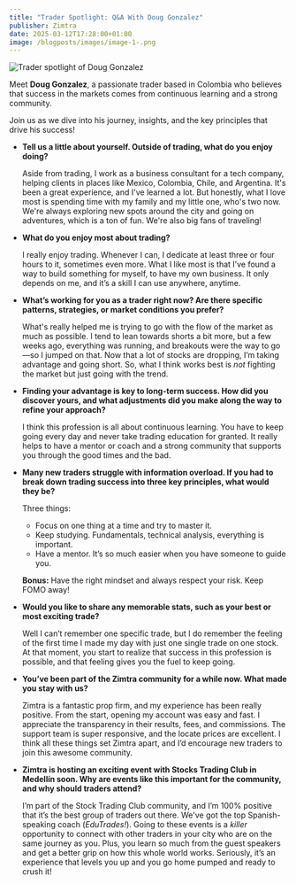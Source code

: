 ```yaml
---
title: "Trader Spotlight: Q&A With Doug Gonzalez"
publisher: Zimtra
date: 2025-03-12T17:28:00+01:00
image: /blogposts/images/image-1-.png
---
```

![Trader spotlight of Doug Gonzalez](/blogposts/images/image-1-.png "Trader Spotlight: Q&A with Doug Gonzalez")

Meet **Doug Gonzalez**, a passionate trader based in Colombia who believes that success in the markets comes from continuous learning and a strong community.

Join us as we dive into his journey, insights, and the key principles that drive his success!

* **Tell us a little about yourself. Outside of trading, what do you enjoy doing?**

  Aside from trading, I work as a business consultant for a tech company, helping clients in places like Mexico, Colombia, Chile, and Argentina. It's been a great experience, and I've learned a lot. But honestly, what I love most is spending time with my family and my little one, who's two now. We're always exploring new spots around the city and going on adventures, which is a ton of fun. We're also big fans of traveling!
* **What do you enjoy most about trading?**

  I really enjoy trading. Whenever I can, I dedicate at least three or four hours to it, sometimes even more. What I like most is that I’ve found a way to build something for myself, to have my own business. It only depends on me, and it’s a skill I can use anywhere, anytime.
* **What’s working for you as a trader right now? Are there specific patterns, strategies, or market conditions you prefer?** 

  What's really helped me is trying to go with the flow of the market as much as possible. I tend to lean towards shorts a bit more, but a few weeks ago, everything was running, and breakouts were the way to go—so I jumped on that. Now that a lot of stocks are dropping, I’m taking advantage and going short. So, what I think works best is *not* fighting the market but just going with the trend.
* **Finding your advantage is key to long-term success. How did you discover yours, and what adjustments did you make along the way to refine your approach?**

  I think this profession is all about continuous learning. You have to keep going every day and never take trading education for granted. It really helps to have a mentor or coach and a strong community that supports you through the good times and the bad.
* **Many new traders struggle with information overload. If you had to break down trading success into three key principles, what would they be?**

  Three things:

  * Focus on one thing at a time and try to master it.
  * Keep studying. Fundamentals, technical analysis, everything is important.
  * Have a mentor. It’s so much easier when you have someone to guide you.

  **Bonus:** Have the right mindset and always respect your risk. Keep FOMO away!
* **Would you like to share any memorable stats, such as your best or most exciting trade?**

  Well I can’t remember one specific trade, but I do remember the feeling of the first time I made my day with just one single trade on one stock. At that moment, you start to realize that success in this profession is possible, and that feeling gives you the fuel to keep going.
* **You’ve been part of the Zimtra community for a while now. What made you stay with us?**

  Zimtra is a fantastic prop firm, and my experience has been really positive. From the start, opening my account was easy and fast. I appreciate the transparency in their results, fees, and commissions. The support team is super responsive, and the locate prices are excellent. I think all these things set Zimtra apart, and I’d encourage new traders to join this awesome community.
* **Zimtra is hosting an exciting event with Stocks Trading Club in Medellín soon. Why are events like this important for the community, and why should traders attend?**

   I’m part of the Stock Trading Club community, and I’m 100% positive that it’s the best group of traders out there. We've got the top Spanish-speaking coach (*EduTrades!*). Going to these events is a *killer* opportunity to connect with other traders in your city who are on the same journey as you. Plus, you learn so much from the guest speakers and get a better grip on how this whole world works. Seriously, it’s an experience that levels you up and you go home pumped and ready to crush it!
